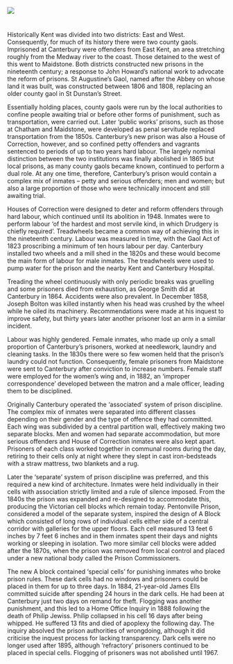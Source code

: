<a href="https://juncture-digital.org"><img src="https://juncture-digital.org/images/ve-button.png"></a>
<param ve-config title="Canterbury Gaol in the nineteenth century" author="Dr Maryse Tennant" layout="vtl" 
banner="/images/banners/19c.jpg">

<param ve-entity eid="Q1003196" aliases="Sheerness">
<param ve-entity eid="Q4946691" aliases="Borstal">
<param ve-entity eid="Q507517" aliases="Rochester">

#

Historically Kent was divided into two districts: East and West.  Consequently, for much of its history there were two county gaols. Imprisoned at Canterbury were offenders from East Kent, an area stretching roughly from the Medway river to the coast. Those detained to the west of this went to Maidstone. Both districts constructed new prisons in the nineteenth century; a response to John Howard’s national work to advocate the reform of prisons. St Augustine’s Gaol, named after the Abbey on whose land it was built, was constructed between 1806 and 1808, replacing an older county gaol in St Dunstan’s Street.  

Essentially holding places, county gaols were run by the local authorities to confine people awaiting trial or before other forms of punishment, such as transportation, were carried out. Later ‘public works’ prisons, such as those at Chatham and Maidstone, were developed as penal servitude replaced transportation from the 1850s. Canterbury’s new prison was also a House of Correction, however, and so confined petty offenders and vagrants sentenced to periods of up to two years hard labour. The largely nominal distinction between the two institutions was finally abolished in 1865 but local prisons, as many county gaols became known, continued to perform a dual role.  At any one time, therefore, Canterbury’s prison would contain a complex mix of inmates – petty and serious offenders; men and women; but also a large proportion of those who were technically innocent and still awaiting trial. 
  
Houses of Correction were designed to deter and reform offenders through hard labour, which continued until its abolition in 1948.  Inmates were to perform labour ‘of the hardest and most servile kind, in which Drudgery is chiefly required’.  Treadwheels became a common way of achieving this in the nineteenth century. Labour was measured in time, with the Gaol Act of 1823 proscribing a minimum of ten hours labour per day.  Canterbury installed two wheels and a mill shed in the 1820s and these would become the main form of labour for male inmates.  The treadwheels were used to pump water for the prison and the nearby Kent and Canterbury Hospital.

Treading the wheel continuously with only periodic breaks was gruelling and some prisoners died from exhaustion, as George Smith did at Canterbury in 1864.  Accidents were also prevalent. In December 1858, Joseph Bolton was killed instantly when his head was crushed by the wheel while he oiled its machinery.  Recommendations were made at his inquest to improve safety, but thirty years later another prisoner lost an arm in a similar incident.  

Labour was highly gendered. Female inmates, who made up only a small proportion of Canterbury’s prisoners, worked at needlework, laundry and cleaning tasks. In the 1830s there were so few women held that the prison’s laundry could not function. Consequently, female prisoners from Maidstone were sent to Canterbury after conviction to increase numbers.  Female staff were employed for the women’s wing and, in 1882, an ‘improper correspondence’ developed between the matron and a male officer, leading them to be disciplined. 

Originally Canterbury operated the ‘associated’ system of prison discipline. The complex mix of inmates were separated into different classes depending on their gender and the type of offence they had committed. Each wing was subdivided by a central partition wall, effectively making two separate blocks.  Men and women had separate accommodation, but more serious offenders and House of Correction inmates were also kept apart. Prisoners of each class worked together in communal rooms during the day, retiring to their cells only at night where they slept in cast iron-bedsteads with a straw mattress, two blankets and a rug.  

Later the ‘separate’ system of prison discipline was preferred, and this required a new kind of architecture. Inmates were held individually in their cells with association strictly limited and a rule of silence imposed.  From the 1840s the prison was expanded and re-designed to accommodate this, producing the Victorian cell blocks which remain today. Pentonville Prison, considered a model of the separate system, inspired the design of A Block which consisted of long rows of individual cells either side of a central corridor with galleries for the upper floors.  Each cell measured 13 feet 6 inches by 7 feet 6 inches and in them inmates spent their days and nights working or sleeping in isolation. Two more similar cell blocks were added after the 1870s, when the prison was removed from local control and placed under a new national body called the Prison Commissioners.  

The new A block contained ‘special cells’ for punishing inmates who broke prison rules.  These dark cells had no windows and prisoners could be placed in them for up to three days. In 1884, 21-year-old James Ells committed suicide after spending 24 hours in the dark cells.  He had been at Canterbury just two days on remand for theft. Flogging was another punishment, and this led to a Home Office Inquiry in 1888 following the death of Philip Jewiss.  Philip collapsed in his cell 16 days after being whipped. He suffered 13 fits and died of apoplexy the following day. The inquiry absolved the prison authorities of wrongdoing, although it did criticise the inquest process for lacking transparency. Dark cells were no longer used after 1895, although ‘refractory’ prisoners continued to be placed in special cells.  Flogging of prisoners was not abolished until 1967.  
